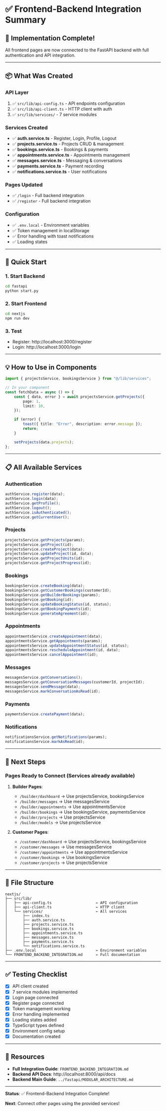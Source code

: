 # ✅ Frontend-Backend Integration Summary

## 🎉 Implementation Complete!

All frontend pages are now connected to the FastAPI backend with full authentication and API integration.

---

## 📦 What Was Created

### **API Layer**

1. ✅ `src/lib/api-config.ts` - API endpoints configuration
2. ✅ `src/lib/api-client.ts` - HTTP client with auth
3. ✅ `src/lib/services/` - 7 service modules

### **Services Created**

-   ✅ **auth.service.ts** - Register, Login, Profile, Logout
-   ✅ **projects.service.ts** - Projects CRUD & management
-   ✅ **bookings.service.ts** - Bookings & payments
-   ✅ **appointments.service.ts** - Appointments management
-   ✅ **messages.service.ts** - Messaging & conversations
-   ✅ **payments.service.ts** - Payment recording
-   ✅ **notifications.service.ts** - User notifications

### **Pages Updated**

-   ✅ `/login` - Full backend integration
-   ✅ `/register` - Full backend integration

### **Configuration**

-   ✅ `.env.local` - Environment variables
-   ✅ Token management in localStorage
-   ✅ Error handling with toast notifications
-   ✅ Loading states

---

## 🚀 Quick Start

### **1. Start Backend**

```bash
cd fastapi
python start.py
```

### **2. Start Frontend**

```bash
cd nextjs
npm run dev
```

### **3. Test**

-   Register: http://localhost:3000/register
-   Login: http://localhost:3000/login

---

## 💡 How to Use in Components

```typescript
import { projectsService, bookingsService } from "@/lib/services";

// In your component
const fetchData = async () => {
    const { data, error } = await projectsService.getProjects({
        page: 1,
        limit: 10,
    });

    if (error) {
        toast({ title: "Error", description: error.message });
        return;
    }

    setProjects(data.projects);
};
```

---

## 📋 All Available Services

### **Authentication**

```typescript
authService.register(data);
authService.login(data);
authService.getProfile();
authService.logout();
authService.isAuthenticated();
authService.getCurrentUser();
```

### **Projects**

```typescript
projectsService.getProjects(params);
projectsService.getProject(id);
projectsService.createProject(data);
projectsService.updateProject(id, data);
projectsService.getProjectUnits(id);
projectsService.getProjectProgress(id);
```

### **Bookings**

```typescript
bookingsService.createBooking(data);
bookingsService.getCustomerBookings(customerId);
bookingsService.getBuilderBookings(params);
bookingsService.getBooking(id);
bookingsService.updateBookingStatus(id, status);
bookingsService.getBookingPayments(id);
bookingsService.generateAgreement(id);
```

### **Appointments**

```typescript
appointmentsService.createAppointment(data);
appointmentsService.getAppointments(params);
appointmentsService.updateAppointmentStatus(id, status);
appointmentsService.rescheduleAppointment(id, data);
appointmentsService.cancelAppointment(id);
```

### **Messages**

```typescript
messagesService.getConversations();
messagesService.getConversationMessages(customerId, projectId);
messagesService.sendMessage(data);
messagesService.markConversationAsRead(id);
```

### **Payments**

```typescript
paymentsService.createPayment(data);
```

### **Notifications**

```typescript
notificationsService.getNotifications(params);
notificationsService.markAsRead(id);
```

---

## 🔄 Next Steps

### **Pages Ready to Connect** (Services already available)

1. **Builder Pages**:

    - `/builder/dashboard` → Use projectsService, bookingsService
    - `/builder/messages` → Use messagesService
    - `/builder/appointments` → Use appointmentsService
    - `/builder/bookings` → Use bookingsService, paymentsService
    - `/builder/projects` → Use projectsService
    - `/builder/models` → Use projectsService

2. **Customer Pages**:
    - `/customer/dashboard` → Use projectsService, bookingsService
    - `/customer/messages` → Use messagesService
    - `/customer/appointments` → Use appointmentsService
    - `/customer/bookings` → Use bookingsService
    - `/customer/projects` → Use projectsService

---

## 📁 File Structure

```
nextjs/
├── src/lib/
│   ├── api-config.ts                    ← API configuration
│   ├── api-client.ts                    ← HTTP client
│   └── services/                        ← All services
│       ├── index.ts
│       ├── auth.service.ts
│       ├── projects.service.ts
│       ├── bookings.service.ts
│       ├── appointments.service.ts
│       ├── messages.service.ts
│       ├── payments.service.ts
│       └── notifications.service.ts
├── .env.local                           ← Environment variables
└── FRONTEND_BACKEND_INTEGRATION.md      ← Full documentation
```

---

## ✅ Testing Checklist

-   [x] API client created
-   [x] 7 service modules implemented
-   [x] Login page connected
-   [x] Register page connected
-   [x] Token management working
-   [x] Error handling implemented
-   [x] Loading states added
-   [x] TypeScript types defined
-   [x] Environment config setup
-   [x] Documentation created

---

## 🔗 Resources

-   **Full Integration Guide**: `FRONTEND_BACKEND_INTEGRATION.md`
-   **Backend API Docs**: http://localhost:8000/api/docs
-   **Backend Main Guide**: `../fastapi/MODULAR_ARCHITECTURE.md`

---

**Status**: ✅ Frontend-Backend Integration Complete!

**Next**: Connect other pages using the provided services!
